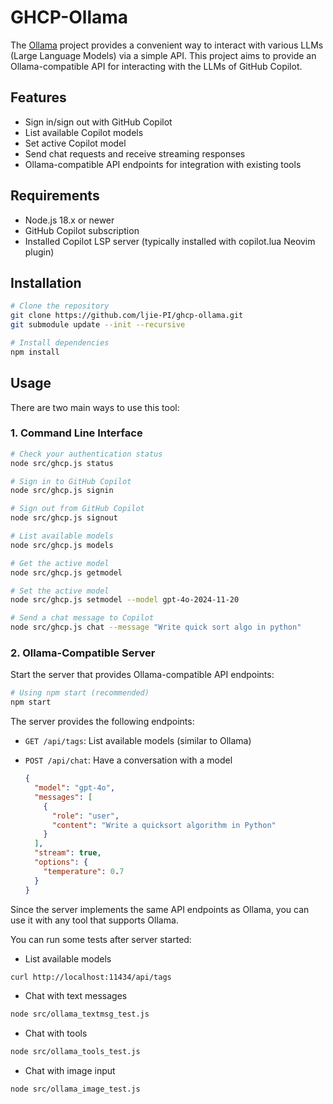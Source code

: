 # GHCP-Ollama

The [Ollama](https://github.com/ollama-dev/ollama) project provides a convenient way to interact with various LLMs (Large Language Models) via a simple API. 
This project aims to provide an Ollama-compatible API for interacting with the LLMs of GitHub Copilot.

## Features

- Sign in/sign out with GitHub Copilot
- List available Copilot models
- Set active Copilot model
- Send chat requests and receive streaming responses
- Ollama-compatible API endpoints for integration with existing tools

## Requirements

- Node.js 18.x or newer
- GitHub Copilot subscription
- Installed Copilot LSP server (typically installed with copilot.lua Neovim plugin)

## Installation

```bash
# Clone the repository
git clone https://github.com/ljie-PI/ghcp-ollama.git
git submodule update --init --recursive

# Install dependencies
npm install
```

## Usage

There are two main ways to use this tool:

### 1. Command Line Interface

```bash
# Check your authentication status
node src/ghcp.js status

# Sign in to GitHub Copilot
node src/ghcp.js signin

# Sign out from GitHub Copilot
node src/ghcp.js signout

# List available models
node src/ghcp.js models

# Get the active model
node src/ghcp.js getmodel

# Set the active model
node src/ghcp.js setmodel --model gpt-4o-2024-11-20

# Send a chat message to Copilot
node src/ghcp.js chat --message "Write quick sort algo in python"
```

### 2. Ollama-Compatible Server

Start the server that provides Ollama-compatible API endpoints:

```bash
# Using npm start (recommended)
npm start
```

The server provides the following endpoints:

- `GET /api/tags`: List available models (similar to Ollama)

- `POST /api/chat`: Have a conversation with a model
  ```json
  {
    "model": "gpt-4o",
    "messages": [
      {
        "role": "user",
        "content": "Write a quicksort algorithm in Python"
      }
    ],
    "stream": true,
    "options": {
      "temperature": 0.7
    }
  }
  ```

Since the server implements the same API endpoints as Ollama, you can use it with any tool that supports Ollama.

You can run some tests after server started:

-  List available models
```bash
curl http://localhost:11434/api/tags
````

- Chat with text messages
```bash
node src/ollama_textmsg_test.js
```

- Chat with tools
```bash
node src/ollama_tools_test.js
```
- Chat with image input
```bash
node src/ollama_image_test.js
```
